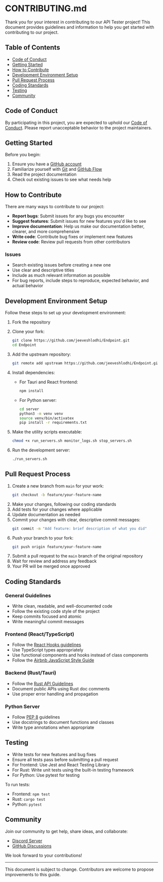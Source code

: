 # CONTRIBUTING.md

Thank you for your interest in contributing to our API Tester project! This document provides guidelines and information to help you get started with contributing to our project.

## Table of Contents

- [Code of Conduct](#code-of-conduct)
- [Getting Started](#getting-started)
- [How to Contribute](#how-to-contribute)
- [Development Environment Setup](#development-environment-setup)
- [Pull Request Process](#pull-request-process)
- [Coding Standards](#coding-standards)
- [Testing](#testing)
- [Community](#community)

## Code of Conduct

By participating in this project, you are expected to uphold our [Code of Conduct](CODE_OF_CONDUCT.md). Please report unacceptable behavior to the project maintainers.

## Getting Started

Before you begin:

1. Ensure you have a [GitHub account](https://github.com/signup/free)
2. Familiarize yourself with [Git](https://git-scm.com/) and [GitHub Flow](https://guides.github.com/introduction/flow/)
3. Read the project documentation
4. Check out existing issues to see what needs help

## How to Contribute

There are many ways to contribute to our project:

- **Report bugs**: Submit issues for any bugs you encounter
- **Suggest features**: Submit issues for new features you'd like to see
- **Improve documentation**: Help us make our documentation better, clearer, and more comprehensive
- **Write code**: Contribute bug fixes or implement new features
- **Review code**: Review pull requests from other contributors

### Issues

- Search existing issues before creating a new one
- Use clear and descriptive titles
- Include as much relevant information as possible
- For bug reports, include steps to reproduce, expected behavior, and actual behavior

## Development Environment Setup

Follow these steps to set up your development environment:

1. Fork the repository
2. Clone your fork:
   ```bash
   git clone https://github.com/jeeveshlodhi/Endpoint.git
   cd Endpoint
   ```
3. Add the upstream repository:
   ```bash
   git remote add upstream https://github.com/jeeveshlodhi/Endpoint.git
   ```
4. Install dependencies:
   - For Tauri and React frontend:
     ```bash
     npm install
     ```
   - For Python server:
     ```bash
     cd server
     python3 -m venv venv
     source venv/bin/activatex
     pip install -r requirements.txt
     ```
5. Make the utility scripts executable:
   ```bash
   chmod +x run_servers.sh monitor_logs.sh stop_servers.sh
   ```

6. Run the development server:
   ```bash
   ./run_servers.sh
   ```

## Pull Request Process

1. Create a new branch from `main` for your work:
   ```bash
   git checkout -b feature/your-feature-name
   ```
2. Make your changes, following our coding standards
3. Add tests for your changes where applicable
4. Update documentation as needed
5. Commit your changes with clear, descriptive commit messages:
   ```bash
   git commit -m "Add feature: brief description of what you did"
   ```
6. Push your branch to your fork:
   ```bash
   git push origin feature/your-feature-name
   ```
7. Submit a pull request to the `main` branch of the original repository
8. Wait for review and address any feedback
9. Your PR will be merged once approved

## Coding Standards

### General Guidelines

- Write clean, readable, and well-documented code
- Follow the existing code style of the project
- Keep commits focused and atomic
- Write meaningful commit messages

### Frontend (React/TypeScript)

- Follow the [React Hooks guidelines](https://reactjs.org/docs/hooks-rules.html)
- Use TypeScript types appropriately
- Use functional components and hooks instead of class components
- Follow the [Airbnb JavaScript Style Guide](https://github.com/airbnb/javascript)

### Backend (Rust/Tauri)

- Follow the [Rust API Guidelines](https://rust-lang.github.io/api-guidelines/)
- Document public APIs using Rust doc comments
- Use proper error handling and propagation

### Python Server

- Follow [PEP 8](https://www.python.org/dev/peps/pep-0008/) guidelines
- Use docstrings to document functions and classes
- Write type annotations when appropriate

## Testing

- Write tests for new features and bug fixes
- Ensure all tests pass before submitting a pull request
- For frontend: Use Jest and React Testing Library
- For Rust: Write unit tests using the built-in testing framework
- For Python: Use pytest for testing

To run tests:
- Frontend: `npm test`
- Rust: `cargo test`
- Python: `pytest`

## Community

Join our community to get help, share ideas, and collaborate:

- [Discord Server](https://discord.gg/pMhTMcE3kS)
- [GitHub Discussions](https://github.com/ORIGINAL_OWNER/api_tester/discussions)

We look forward to your contributions!

---

This document is subject to change. Contributors are welcome to propose improvements to this guide.
